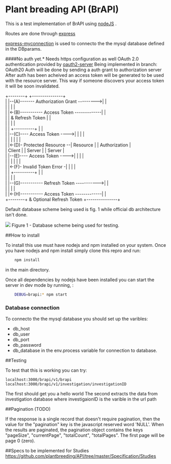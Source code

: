 Plant breading API (BrAPI)
==========================


This is a test implementation of BrAPI using [nodeJS](https://nodejs.org/) .

Routes are done through [express](http://expressjs.com/)

[express-myconnection](https://www.npmjs.com/package/express-myconnection) is used to connecto the the mysql database defined in the DBparams.


####No auth yet.* Needs https configuration as well
 OAuth 2.0 authentication provided by [oauth2-server](https://www.npmjs.com/package/oauth2-server)
 Being implemented in branch: OAuth20
 Auth will be done by sending a auth grant to authorization server 
 After auth has been acheived an access token will be generated to be used with the resource server.
 This way if someone discovers your access token it will be soon invalidated.

+--------+                                           +---------------+<br>
|        |--(A)------- Authorization Grant --------->|               |<br>
|        |                                           |               |<br>
|        |<-(B)----------- Access Token -------------|               |<br>
|        |               & Refresh Token             |               |<br>
|        |                                           |               |<br>
|        |                            +----------+   |               |<br>
|        |--(C)---- Access Token ---->|          |   |               |<br>
|        |                            |          |   |               |<br>
|        |<-(D)- Protected Resource --| Resource |   | Authorization |<br>
| Client |                            |  Server  |   |     Server    |<br>
|        |--(E)---- Access Token ---->|          |   |               |<br>
|        |                            |          |   |               |<br>
|        |<-(F)- Invalid Token Error -|          |   |               |<br>
|        |                            +----------+   |               |<br>
|        |                                           |               |<br>
|        |--(G)----------- Refresh Token ----------->|               |<br>
|        |                                           |               |<br>
|        |<-(H)----------- Access Token -------------|               |<br>
+--------+           & Optional Refresh Token        +---------------+<br>



Default database scheme being used is fig. 1 while official db architecture isn't done.

<img src="https://raw.githubusercontent.com/forestbiotech-lab/BrAPI/master/images/DataBaseMiappe.png"/>
Figure 1 - Database scheme being used for testing.


##How to install

To install this use must have nodejs and npm installed on your system.
Once you have nodejs and npm install simply clone this repro and run:
```bash
    npm install 
```

in the main directory.

Once all dependencies by nodejs have been installed you can start the server in dev mode by running, :
```bash
    DEBUG=brapi:* npm start 
```

### Database connection 
 To connecto the the mysql database you should set up the varibles: 
 * db_host
 * db_user
 * db_port
 * db_password
 * db_database
 in the env.process variable for connection to database.

##Testing

To test that this is working you can try:
```url
localhost:3000/brapi/v1/brapi
localhost:3000/brapi/v1/investigation/investigationID
```

The first should get you a hello world
The second extracts the data from investigation database where investigaionID is the varible in the url path


##Pagination (TODO)

If the response is a single record that doesn't require pagination, then the value for the "pagination" key is the javascript reserved word 'NULL'. When the results are paginated, the pagination object contains the keys "pageSize", "currentPage", "totalCount", "totalPages". The first page will be page 0 (zero).


##Specs to be implemented for Studies
https://github.com/plantbreeding/API/tree/master/Specification/Studies
